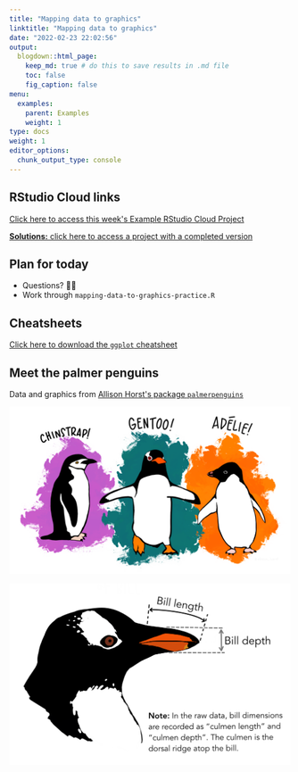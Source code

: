 ```yaml
---
title: "Mapping data to graphics"
linktitle: "Mapping data to graphics"
date: "2022-02-23 22:02:56"
output:
  blogdown::html_page:
    keep_md: true # do this to save results in .md file
    toc: false
    fig_caption: false
menu:
  examples:
    parent: Examples
    weight: 1
type: docs
weight: 1
editor_options:
  chunk_output_type: console
---
```


## RStudio Cloud links

[Click here to access this week's Example RStudio Cloud Project](https://rstudio.cloud/spaces/210747/project/3640869)

[**Solutions:** click here to access a project with a completed version](https://rstudio.cloud/spaces/210747/project/3640871)


## Plan for today
- Questions? :raising_hand_woman:
- Work through `mapping-data-to-graphics-practice.R`


## Cheatsheets

[Click here to download the `ggplot` cheatsheet](https://raw.githubusercontent.com/rstudio/cheatsheets/main/data-visualization.pdf)


## Meet the palmer penguins

Data and graphics from [Allison Horst's package `palmerpenguins`](https://allisonhorst.github.io/palmerpenguins/)

<!-- ![palmerpenguins](/example/images/05/palmerpenguins.png) -->

![meet the penguins](/example/images/05/lter_penguins.png)

![bill_depth](/example/images/05/culmen_depth.png)


